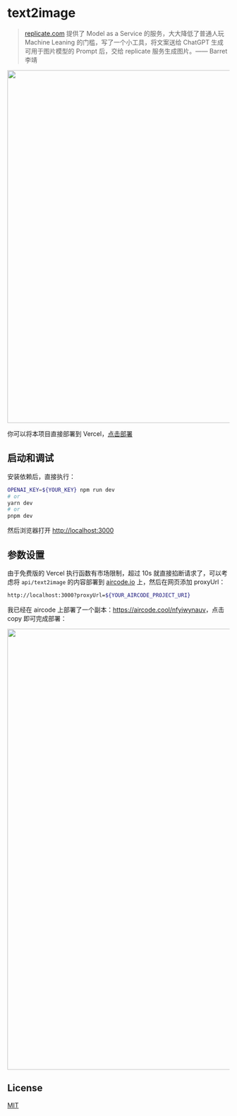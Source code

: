 # text2image

> [replicate.com](https://replicate.com) 提供了 Model as a Service 的服务，大大降低了普通人玩 Machine Leaning 的门槛，写了一个小工具，将文案送给 ChatGPT 生成可用于图片模型的 Prompt 后，交给 replicate 服务生成图片。—— Barret李靖

<img src="https://user-images.githubusercontent.com/2698003/229572146-1480868c-7823-4ae0-add9-492d89316b76.png" width="800" />

你可以将本项目直接部署到 Vercel，[点击部署](https://vercel.com/new/clone?s=https://github.com/barretlee/chatgpt-text-to-midjourney-image)

## 启动和调试

安装依赖后，直接执行：

```bash
OPENAI_KEY=${YOUR_KEY} npm run dev
# or
yarn dev
# or
pnpm dev
```

然后浏览器打开 [http://localhost:3000](http://localhost:3000)

## 参数设置

由于免费版的 Vercel 执行函数有市场限制，超过 10s 就直接掐断请求了，可以考虑将 `api/text2image` 的内容部署到 [aircode.io](https://aircode.cool/nfyiwynauv) 上，然后在网页添加 proxyUrl：

```bash
http://localhost:3000?proxyUrl=${YOUR_AIRCODE_PROJECT_URI}
```

我已经在 aircode 上部署了一个副本：<https://aircode.cool/nfyiwynauv>，点击 copy 即可完成部署：

<img width="1000" src="https://user-images.githubusercontent.com/2698003/229573856-27ce77ca-43e7-4f84-a8fb-a9652ef7120a.png">

## License

[MIT](./LICENSE)
